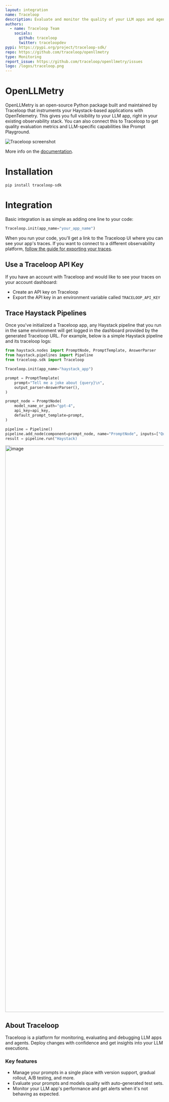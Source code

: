 ```yaml
---
layout: integration
name: Traceloop
description: Evaluate and monitor the quality of your LLM apps and agents
authors:
  - name: Traceloop Team
    socials:
      github: traceloop
      twitter: traceloopdev
pypi: https://pypi.org/project/traceloop-sdk/
repo: https://github.com/traceloop/openllmetry
type: Monitoring
report_issue: https://github.com/traceloop/openllmetry/issues
logo: /logos/traceloop.png
---
```


# OpenLLMetry

OpenLLMetry is an open-source Python package built and maintained by Traceloop that instruments your Haystack-based applications with OpenTelemetry. This gives you full visibility to your LLM app, right in your existing observability stack. You can also connect this to Traceloop to get quality evaluation metrics and LLM-specific capabilities like Prompt Playground.

![Traceloop screenshot](https://raw.githubusercontent.com/deepset-ai/haystack-integrations/main/images/traceloop-haystack.png)

More info on the [documentation](https://traceloop.com/docs/python-sdk).

# Installation

```
pip install traceloop-sdk
```

# Integration

Basic integration is as simple as adding one line to your code:

```python
Traceloop.init(app_name="your_app_name")
```

When you run your code, you'll get a link to the Traceloop UI where you can see your app's traces.
If you want to connect to a different observability platform, [follow the guide for exporting your traces](https://traceloop.com/docs/python-sdk/exporting).

## Use a Traceloop API Key

If you have an account with Traceloop and would like to see your traces on your account dashboard:
- Create an API key on Traceloop
- Export the API key in an environment variable called `TRACELOOP_API_KEY`

## Trace Haystack Pipelines

Once you've initialized a Traceloop app, any Haystack pipeline that you run in the same environment will get logged in the dashboard provided by the generated Traceloop URL.
For example, below is a simple Haystack pipeline and its traceloop logs:

```python
from haystack.nodes import PromptNode, PromptTemplate, AnswerParser
from haystack.pipelines import Pipeline
from traceloop.sdk import Traceloop

Traceloop.init(app_name="haystack_app")

prompt = PromptTemplate(
    prompt="Tell me a joke about {query}\n",
    output_parser=AnswerParser(),
)

prompt_node = PromptNode(
    model_name_or_path="gpt-4",
    api_key=api_key,
    default_prompt_template=prompt,
)

pipeline = Pipeline()
pipeline.add_node(component=prompt_node, name="PromptNode", inputs=["Query"])
result = pipeline.run("Haystack)
```

<img width="1798" alt="image" src="https://github.com/nirga/haystack-integrations/assets/15802862/19fb9ce5-4f06-4edb-8181-0dcc0c55405c">

## About Traceloop

Traceloop is a platform for monitoring, evaluating and debugging LLM apps and agents. Deploy changes with confidence and get insights into your LLM executions.

### Key features

- Manage your prompts in a single place with version support, gradual rollout, A/B testing, and more.
- Evaluate your prompts and models quality with auto-generated test sets.
- Monitor your LLM app's performance and get alerts when it's not behaving as expected.
